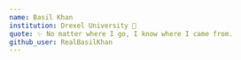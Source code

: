 ```yaml
---
name: Basil Khan
institution: Drexel University 🚩
quote: ✨ No matter where I go, I know where I came from.
github_user: RealBasilKhan
---
```

